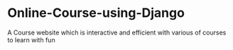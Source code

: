 # Online-Course-using-Django
A Course website which is interactive and efficient with various of courses to learn with fun
